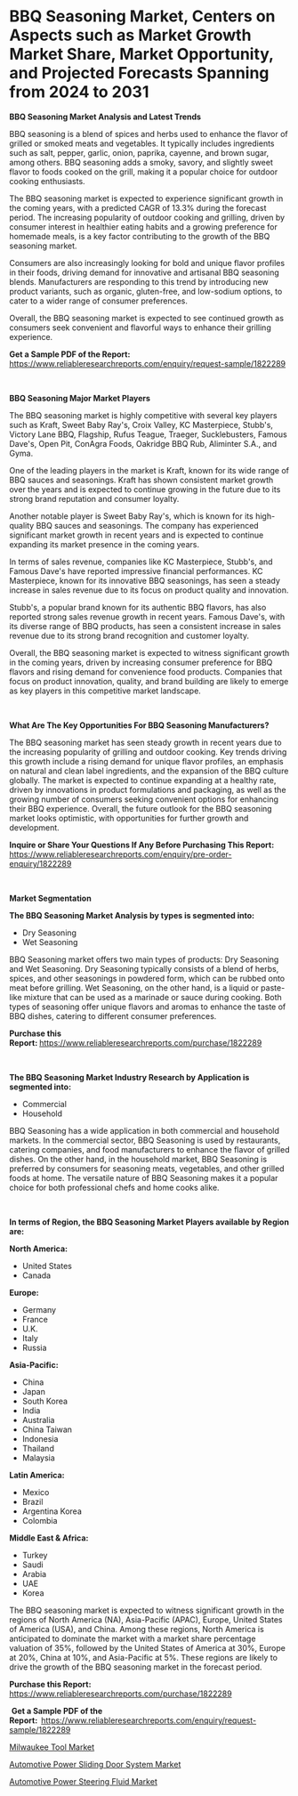 <p><h1>BBQ Seasoning Market, Centers on Aspects such as Market Growth Market Share, Market Opportunity, and Projected Forecasts Spanning from 2024 to 2031</h1></p><p><strong>BBQ Seasoning Market Analysis and Latest Trends</strong></p>
<p><p>BBQ seasoning is a blend of spices and herbs used to enhance the flavor of grilled or smoked meats and vegetables. It typically includes ingredients such as salt, pepper, garlic, onion, paprika, cayenne, and brown sugar, among others. BBQ seasoning adds a smoky, savory, and slightly sweet flavor to foods cooked on the grill, making it a popular choice for outdoor cooking enthusiasts.</p><p>The BBQ seasoning market is expected to experience significant growth in the coming years, with a predicted CAGR of 13.3% during the forecast period. The increasing popularity of outdoor cooking and grilling, driven by consumer interest in healthier eating habits and a growing preference for homemade meals, is a key factor contributing to the growth of the BBQ seasoning market.</p><p>Consumers are also increasingly looking for bold and unique flavor profiles in their foods, driving demand for innovative and artisanal BBQ seasoning blends. Manufacturers are responding to this trend by introducing new product variants, such as organic, gluten-free, and low-sodium options, to cater to a wider range of consumer preferences.</p><p>Overall, the BBQ seasoning market is expected to see continued growth as consumers seek convenient and flavorful ways to enhance their grilling experience.</p></p>
<p><strong>Get a Sample PDF of the Report:&nbsp;</strong> <a href="https://www.reliableresearchreports.com/enquiry/request-sample/1822289">https://www.reliableresearchreports.com/enquiry/request-sample/1822289</a></p>
<p>&nbsp;</p>
<p><strong>BBQ Seasoning Major Market Players</strong></p>
<p><p>The BBQ seasoning market is highly competitive with several key players such as Kraft, Sweet Baby Ray's, Croix Valley, KC Masterpiece, Stubb's, Victory Lane BBQ, Flagship, Rufus Teague, Traeger, Sucklebusters, Famous Dave's, Open Pit, ConAgra Foods, Oakridge BBQ Rub, Aliminter S.A., and Gyma. </p><p>One of the leading players in the market is Kraft, known for its wide range of BBQ sauces and seasonings. Kraft has shown consistent market growth over the years and is expected to continue growing in the future due to its strong brand reputation and consumer loyalty.</p><p>Another notable player is Sweet Baby Ray's, which is known for its high-quality BBQ sauces and seasonings. The company has experienced significant market growth in recent years and is expected to continue expanding its market presence in the coming years.</p><p>In terms of sales revenue, companies like KC Masterpiece, Stubb's, and Famous Dave's have reported impressive financial performances. KC Masterpiece, known for its innovative BBQ seasonings, has seen a steady increase in sales revenue due to its focus on product quality and innovation.</p><p>Stubb's, a popular brand known for its authentic BBQ flavors, has also reported strong sales revenue growth in recent years. Famous Dave's, with its diverse range of BBQ products, has seen a consistent increase in sales revenue due to its strong brand recognition and customer loyalty.</p><p>Overall, the BBQ seasoning market is expected to witness significant growth in the coming years, driven by increasing consumer preference for BBQ flavors and rising demand for convenience food products. Companies that focus on product innovation, quality, and brand building are likely to emerge as key players in this competitive market landscape.</p></p>
<p>&nbsp;</p>
<p><strong>What Are The Key Opportunities For BBQ Seasoning Manufacturers?</strong></p>
<p><p>The BBQ seasoning market has seen steady growth in recent years due to the increasing popularity of grilling and outdoor cooking. Key trends driving this growth include a rising demand for unique flavor profiles, an emphasis on natural and clean label ingredients, and the expansion of the BBQ culture globally. The market is expected to continue expanding at a healthy rate, driven by innovations in product formulations and packaging, as well as the growing number of consumers seeking convenient options for enhancing their BBQ experience. Overall, the future outlook for the BBQ seasoning market looks optimistic, with opportunities for further growth and development.</p></p>
<p><strong>Inquire or Share Your Questions If Any Before Purchasing This Report:</strong> <a href="https://www.reliableresearchreports.com/enquiry/pre-order-enquiry/1822289">https://www.reliableresearchreports.com/enquiry/pre-order-enquiry/1822289</a></p>
<p>&nbsp;</p>
<p><strong>Market Segmentation</strong></p>
<p><strong>The BBQ Seasoning Market Analysis by types is segmented into:</strong></p>
<p><ul><li>Dry Seasoning</li><li>Wet Seasoning</li></ul></p>
<p><p>BBQ Seasoning market offers two main types of products: Dry Seasoning and Wet Seasoning. Dry Seasoning typically consists of a blend of herbs, spices, and other seasonings in powdered form, which can be rubbed onto meat before grilling. Wet Seasoning, on the other hand, is a liquid or paste-like mixture that can be used as a marinade or sauce during cooking. Both types of seasoning offer unique flavors and aromas to enhance the taste of BBQ dishes, catering to different consumer preferences.</p></p>
<p><strong>Purchase this Report:&nbsp;</strong><a href="https://www.reliableresearchreports.com/purchase/1822289">https://www.reliableresearchreports.com/purchase/1822289</a></p>
<p>&nbsp;</p>
<p><strong>The BBQ Seasoning Market Industry Research by Application is segmented into:</strong></p>
<p><ul><li>Commercial</li><li>Household</li></ul></p>
<p><p>BBQ Seasoning has a wide application in both commercial and household markets. In the commercial sector, BBQ Seasoning is used by restaurants, catering companies, and food manufacturers to enhance the flavor of grilled dishes. On the other hand, in the household market, BBQ Seasoning is preferred by consumers for seasoning meats, vegetables, and other grilled foods at home. The versatile nature of BBQ Seasoning makes it a popular choice for both professional chefs and home cooks alike.</p></p>
<p>&nbsp;</p>
<p><strong>In terms of Region, the BBQ Seasoning Market Players available by Region are:</strong></p>
<p>
    <p> <strong> North America: </strong>
        <ul>
            <li>United States</li>
            <li>Canada</li>
        </ul>
        </p> 
    <p> <strong> Europe: </strong>
        <ul>
            <li>Germany</li>
            <li>France</li>
            <li>U.K.</li>
            <li>Italy</li>
            <li>Russia</li>
        </ul>
        </p> 
    <p> <strong> Asia-Pacific: </strong>
        <ul>
            <li>China</li>
            <li>Japan</li>
            <li>South Korea</li>
            <li>India</li>
            <li>Australia</li>
            <li>China Taiwan</li>
            <li>Indonesia</li>
            <li>Thailand</li>
            <li>Malaysia</li>
        </ul>
        </p> 
    <p> <strong> Latin America: </strong>
        <ul>
            <li>Mexico</li>
            <li>Brazil</li>
            <li>Argentina Korea</li>
            <li>Colombia</li>
        </ul>
        </p> 
    <p> <strong> Middle East & Africa: </strong>
        <ul>
            <li>Turkey</li>
            <li>Saudi</li>
            <li>Arabia</li>
            <li>UAE</li>
            <li>Korea</li>
        </ul>
    </p>
    </p>
<p><p>The BBQ seasoning market is expected to witness significant growth in the regions of North America (NA), Asia-Pacific (APAC), Europe, United States of America (USA), and China. Among these regions, North America is anticipated to dominate the market with a market share percentage valuation of 35%, followed by the United States of America at 30%, Europe at 20%, China at 10%, and Asia-Pacific at 5%. These regions are likely to drive the growth of the BBQ seasoning market in the forecast period.</p></p>
<p><strong>Purchase this Report: </strong><a href="https://www.reliableresearchreports.com/purchase/1822289">https://www.reliableresearchreports.com/purchase/1822289</a></p>
<p>&nbsp;<strong>Get a Sample PDF of the Report:&nbsp;&nbsp;</strong><a href="https://www.reliableresearchreports.com/enquiry/request-sample/1822289">https://www.reliableresearchreports.com/enquiry/request-sample/1822289</a></p>
<p><strong></strong></p>
<p><p><a href="https://boundless-drawbridge-702.notion.site/Milwaukee-Tool-Market-Furnish-Information-about-Market-Size-Market-Share-Market-Dynamics-and-Proj-c6763300ee854c628462380e23bb4742">Milwaukee Tool Market</a></p><p><a href="https://natural-crush-b99.notion.site/Automotive-Power-Sliding-Door-System-Market-Size-Growing-and-Forecasted-for-period-from-2024-2031--4ec1a5a65021412cbb9b84c40cb042c6">Automotive Power Sliding Door System Market</a></p><p><a href="https://gamy-alyssum-396.notion.site/Automotive-Power-Steering-Fluid-Market-Size-2024-2031-Global-Industrial-Analysis-Key-Geographical-32484aeae21b4b3a906a87ebf5f711ef">Automotive Power Steering Fluid Market</a></p></p>